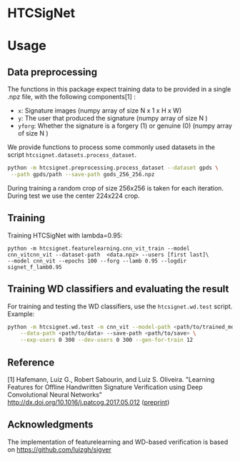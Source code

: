 # HTCSigNet
# Usage

## Data preprocessing

The functions in this package expect training data to be provided in a single .npz file, with the following components[1] :

* ```x```: Signature images (numpy array of size N x 1 x H x W)
* ```y```: The user that produced the signature (numpy array of size N )
* ```yforg```: Whether the signature is a forgery (1) or genuine (0) (numpy array of size N )

We provide functions to process some commonly used datasets in the script ```htcsignet.datasets.process_dataset```. 

```bash
python -m htcsignet.preprocessing.process_dataset --dataset gpds \
 --path gpds/path --save-path gods_256_256.npz
```

During training a random crop of size 256x256 is taken for each iteration. During test we use the center 224x224 crop.

## Training 

Training HTCSigNet with lambda=0.95:

```
python -m htcsignet.featurelearning.cnn_vit_train --model cnn_vitcnn_vit --dataset-path  <data.npz> --users [first last]\ 
--model cnn_vit --epochs 100 --forg --lamb 0.95 --logdir signet_f_lamb0.95  
```

## Training WD classifiers and evaluating the result

For training and testing the WD classifiers, use the ```htcsignet.wd.test``` script. Example:

```bash
python -m htcsignet.wd.test -m cnn_vit --model-path <path/to/trained_model> \
    --data-path <path/to/data> --save-path <path/to/save> \
    --exp-users 0 300 --dev-users 0 300 --gen-for-train 12
```


## Reference
[1] Hafemann, Luiz G., Robert Sabourin, and Luiz S. Oliveira. "Learning Features for Offline Handwritten Signature Verification using Deep Convolutional Neural Networks" http://dx.doi.org/10.1016/j.patcog.2017.05.012 ([preprint](https://arxiv.org/abs/1705.05787))

## Acknowledgments
The implementation of featurelearning and WD-based verification is based on https://github.com/luizgh/sigver
